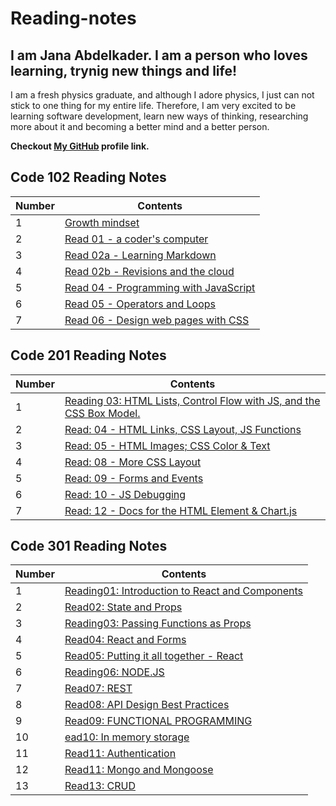 # Reading-notes

## I am Jana Abdelkader. I am a person who loves learning, trynig new things and life!
I am a fresh physics graduate, and although I adore physics, I just can not stick to one thing for my entire life.  Therefore, I am very excited to be learning software development, learn new ways of thinking, researching more about it and becoming a better mind and a better person. 

**Checkout [My GitHub](https://github.com/Jana998-alt) profile link.**



## Code 102 Reading Notes

| Number | Contents |
| --- | --- |
| 1 | [Growth mindset](102readings/Growthmindset.md) |
| 2 | [Read 01 - a coder's computer](102readings/Read01.md) |
| 3 | [Read 02a - Learning Markdown](102readings/Read02a.md) |
| 4 | [Read 02b - Revisions and the cloud](102readings/Read02b.md) |
| 5 | [Read 04 - Programming with JavaScript](102readings/read04.md) |
| 6 | [Read 05 - Operators and Loops](102readings/Read05.md) | 
| 7 | [Read 06 - Design web pages with CSS](102readings/Read06.md) |



## Code 201 Reading Notes

| Number | Contents |
| --- | --- |
| 1 | [Reading 03: HTML Lists, Control Flow with JS, and the CSS Box Model.](201readings/Read03.md) |
| 2 | [Read: 04 - HTML Links, CSS Layout, JS Functions](201readings/Read04.md) |
| 3 | [Read: 05 - HTML Images; CSS Color & Text](201readings/Read05.md) |
| 4 | [Read: 08 - More CSS Layout](201readings/Read08.md) |
| 5 | [Read: 09 - Forms and Events](201readings/Read09.md) |
| 6 | [Read: 10 - JS Debugging](201readings/Read10.md) |
| 7 | [Read: 12 - Docs for the HTML <canvas> Element & Chart.js](201readings/Read12.md)|



## Code 301 Reading Notes

| Number | Contents |
| --- | --- |
| 1 | [Reading01: Introduction to React and Components](301readings/read01.md) |
| 2 | [Read02: State and Props](301readings/read02.md) |
| 3 | [Reading03: Passing Functions as Props](301readings/read3.md) |
| 4 | [Read04: React and Forms](301readings/read4.md) |
| 5 | [Read05: Putting it all together - React](301readings/read5.md) |
| 6 | [Reading06: NODE.JS](301readings/read06.md) |
| 7 | [Read07: REST](301readings/read07.md) |
| 8 | [Read08: API Design Best Practices ](301readings/read08.md) |
| 9 | [Read09: FUNCTIONAL PROGRAMMING ](301readings/read09.md) |
| 10 | [ead10: In memory storage ](301readings/read10.md) |
| 11 | [Read11: Authentication](301readings/read11.md) |
| 12 | [Read11: Mongo and Mongoose](301readings/read12.md) |
| 13 | [Read13: CRUD](301readings/read13.md) |
